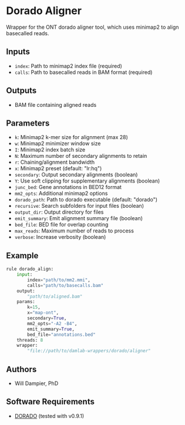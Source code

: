 # Dorado Aligner

Wrapper for the ONT dorado aligner tool, which uses minimap2 to align basecalled reads.

## Inputs
* `index`: Path to minimap2 index file (required)
* `calls`: Path to basecalled reads in BAM format (required)

## Outputs
* BAM file containing aligned reads

## Parameters
* `k`: Minimap2 k-mer size for alignment (max 28)
* `w`: Minimap2 minimizer window size
* `I`: Minimap2 index batch size
* `N`: Maximum number of secondary alignments to retain
* `r`: Chaining/alignment bandwidth
* `x`: Minimap2 preset (default: "lr:hq")
* `secondary`: Output secondary alignments (boolean)
* `Y`: Use soft clipping for supplementary alignments (boolean)
* `junc_bed`: Gene annotations in BED12 format
* `mm2_opts`: Additional minimap2 options
* `dorado_path`: Path to dorado executable (default: "dorado")
* `recursive`: Search subfolders for input files (boolean)
* `output_dir`: Output directory for files
* `emit_summary`: Emit alignment summary file (boolean)
* `bed_file`: BED file for overlap counting
* `max_reads`: Maximum number of reads to process
* `verbose`: Increase verbosity (boolean)

## Example

```python
rule dorado_align:
    input:
        index="path/to/mm2.mmi",
        calls="path/to/basecalls.bam"
    output:
        "path/to/aligned.bam"
    params:
        k=15,
        x="map-ont",
        secondary=True,
        mm2_opts="-A2 -B4",
        emit_summary=True,
        bed_file="annotations.bed"
    threads: 8
    wrapper:
        "file://path/to/damlab-wrappers/dorado/aligner"
```

## Authors
* Will Dampier, PhD

## Software Requirements
* [DORADO](https://github.com/nanoporetech/dorado) (tested with v0.9.1) 